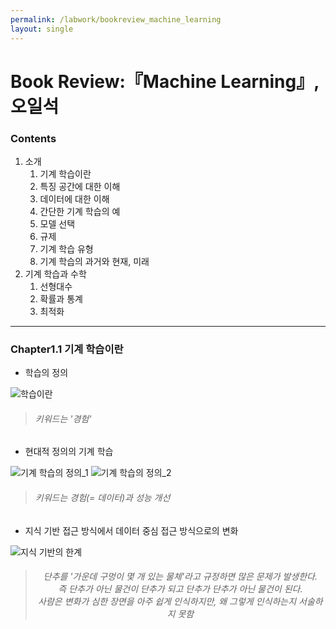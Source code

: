 ```yaml
---
permalink: /labwork/bookreview_machine_learning
layout: single
---
```

# Book Review:『Machine Learning』, 오일석  

### Contents
1. 소개  
    1. 기계 학습이란
    2. 특징 공간에 대한 이해
    3. 데이터에 대한 이해
    4. 간단한 기계 학습의 예
    5. 모델 선택
    6. 규제
    7. 기계 학습 유형
    8. 기계 학습의 과거와 현재, 미래
2. 기계 학습과 수학  
    1. 선형대수
    2. 확률과 통계
    3. 최적화    
***

### Chapter1.1 기계 학습이란
- 학습의 정의  

![학습이란](./%EC%8A%A4%ED%84%B0%EB%94%94chap01_02_%EC%A1%B0%EC%98%81%EC%84%9C/ppt/media/image1.png "학습이란")  
> ###### 키워드는 '경험'

- 현대적 정의의 기계 학습  

![기계 학습의 정의_1](./%EC%8A%A4%ED%84%B0%EB%94%94chap01_02_%EC%A1%B0%EC%98%81%EC%84%9C/ppt/media/image2.png "기계 학습의 정의_1")
![기계 학습의 정의_2](./%EC%8A%A4%ED%84%B0%EB%94%94chap01_02_%EC%A1%B0%EC%98%81%EC%84%9C/ppt/media/image3.png "기계 학습의 정의_2")  
> ###### 키워드는 경험(= 데이터)과 성능 개선  

- 지식 기반 접근 방식에서 데이터 중심 접근 방식으로의 변화  

![지식 기반의 한계](./%EC%8A%A4%ED%84%B0%EB%94%94chap01_02_%EC%A1%B0%EC%98%81%EC%84%9C/ppt/media/image5.png "지식 기반의 한계")  
> ###### <center>단추를 '가운데 구멍이 몇 개 있는 물체'라고 규정하면 많은 문제가 발생한다. <br>즉 단추가 아닌 물건이 단추가 되고 단추가 단추가 아닌 물건이 된다. <br> *사람은 변화가 심한 장면을 아주 쉽게 인식하지만, 왜 그렇게 인식하는지 서술하지 못함*</center>


